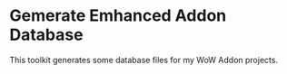 # Gemerate Emhanced Addon Database

This toolkit generates some database files for my WoW Addon projects.
